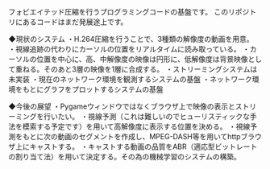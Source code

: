フォビエイテッド圧縮を行うプログラミングコードの基盤です。
このリポジトリにあるコードはまだ発展途上です。

◆現状のシステム
・H.264圧縮を行うことで、3種類の解像度の動画を用意。
・視線追跡の代わりにカーソルの位置をリアルタイムに読み取っている。
・カーソルの位置を中心に、高、中解像度の映像は円形に、低解像度は背景映像として重ねる。そのあと3層の映像を1層に合成する。
・ストリーミングシステムは未実装
・現在のネットワーク環境を観測するシステムの基盤
・ネットワーク環境をもとにグラフをプロットするシステムの基盤

◆今後の展望
・Pygameウィンドウではなくブラウザ上で映像の表示とストリーミングを行いたい。
・視線予測（これは難しいのでヒューリスティックな手法を模索する予定です）を用いて高解像度に表示する位置を決める。
・視線予測をもとに次の動画のセグメントを作成し、MPEG-DASH等を用いてhttpブラウザ上にキャストする。
・キャストする動画の品質をABR（適応型ビットレートの割り当て法）を用いて決定する。その為の機械学習のシステムの構築。
